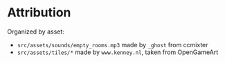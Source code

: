 Attribution
===========

Organized by asset:

- `src/assets/sounds/empty_rooms.mp3` made by `_ghost` from ccmixter
- `src/assets/tiles/*` made by `www.kenney.nl`, taken from OpenGameArt
